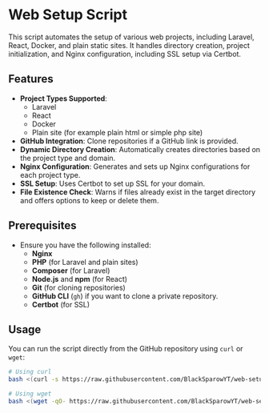 # Web Setup Script

This script automates the setup of various web projects, including Laravel, React, Docker, and plain static sites. It handles directory creation, project initialization, and Nginx configuration, including SSL setup via Certbot.

## Features

- **Project Types Supported**:
  - Laravel
  - React
  - Docker
  - Plain site (for example plain html or simple php site)
- **GitHub Integration**: Clone repositories if a GitHub link is provided.
- **Dynamic Directory Creation**: Automatically creates directories based on the project type and domain.
- **Nginx Configuration**: Generates and sets up Nginx configurations for each project type.
- **SSL Setup**: Uses Certbot to set up SSL for your domain.
- **File Existence Check**: Warns if files already exist in the target directory and offers options to keep or delete them.

## Prerequisites

- Ensure you have the following installed:
  - **Nginx**
  - **PHP** (for Laravel and plain sites)
  - **Composer** (for Laravel)
  - **Node.js** and **npm** (for React)
  - **Git** (for cloning repositories)
  - **GitHub CLI** (`gh`) if you want to clone a private repository.
  - **Certbot** (for SSL)

## Usage
   You can run the script directly from the GitHub repository using `curl` or `wget`:

   ```bash
   # Using curl
   bash <(curl -s https://raw.githubusercontent.com/BlackSparowYT/web-setup-script/refs/heads/main/setup-script.sh)

   # Using wget
   bash <(wget -qO- https://raw.githubusercontent.com/BlackSparowYT/web-setup-script/refs/heads/main/setup-script.sh)
